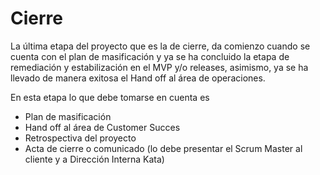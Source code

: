 # Cierre

La última etapa del proyecto que es la de cierre, da comienzo cuando se cuenta con el plan de masificación y ya se ha concluido la etapa de remediación y estabilización en el MVP y/o releases, asimismo, ya se ha llevado de manera exitosa el Hand off al área de operaciones.

En esta etapa lo que debe tomarse en cuenta es

* Plan de masificación
* Hand off al área de Customer Succes
* Retrospectiva del proyecto
* Acta de cierre o comunicado (lo debe presentar el Scrum Master al cliente y a Dirección Interna Kata)
